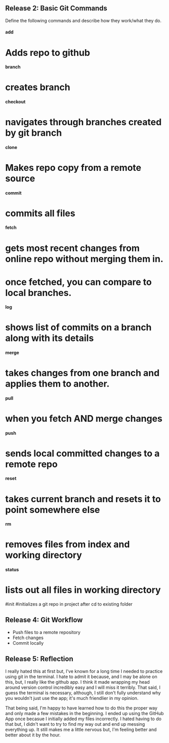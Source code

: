 ## Release 2: Basic Git Commands
Define the following commands and describe how they work/what they do.  


#### add
# Adds repo to github

#### branch
# creates branch

#### checkout
# navigates through branches created by git branch

#### clone
# Makes repo copy from a remote source 

#### commit
# commits all files 

#### fetch
# gets most recent changes from online repo without merging them in.
# once fetched, you can compare to local branches. 

#### log
# shows list of commits on a branch along with its details

#### merge
# takes changes from one branch and applies them to another. 

#### pull
# when you fetch AND merge changes 

#### push
# sends local committed changes to a remote repo 

#### reset
# takes current branch and resets it to point somewhere else

#### rm
# removes files from index and working directory 

#### status
# lists out all files in working directory 

#init
#initializes a git repo in project after cd to existing folder


## Release 4: Git Workflow

- Push files to a remote repository
- Fetch changes
- Commit locally

## Release 5: Reflection
I really hated this at first but, I've known for a long time I needed to practice using git in the terminal. I hate to admit it because, and I may be alone on this, but, I really like the github app. I think it made wrapping my head around version control incredibly easy and I will miss it terribly. That said, I guess the terminal is necessary, although, I still don't fully understand why you wouldn't just use the app; it's much friendlier in my opinion. 

That being said, I'm happy to have learned how to do this the proper way and only made a few mistakes in the beginning. I ended up using the GitHub App once becasue I initially added my files incorrectly. I hated having to do that but, I didn't want to try to find my way out and end up messing everything up. It still makes me a little nervous but, I'm feeling better and better about it by the hour. 